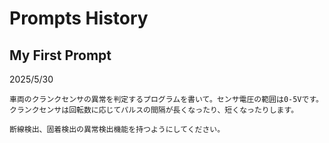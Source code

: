 # Prompts History

## My First Prompt

2025/5/30

```
車両のクランクセンサの異常を判定するプログラムを書いて。センサ電圧の範囲は0-5Vです。クランクセンサは回転数に応じてパルスの間隔が長くなったり、短くなったりします。

断線検出、固着検出の異常検出機能を持つようにしてください。
```
